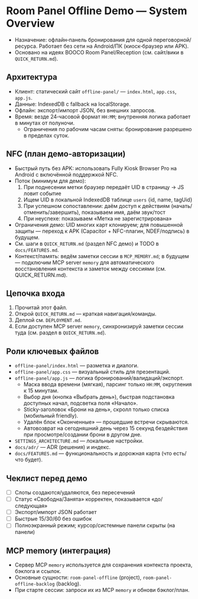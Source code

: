 # Room Panel Offline Demo — System Overview

- Назначение: офлайн‑панель бронирования для одной переговорной/ресурса. Работает без сети на Android/ПК (киоск‑браузер или APK).
- Основано на идеях BOOCO Room Panel/Reception (см. сайт/вики в `QUICK_RETURN.md`).

## Архитектура
- Клиент: статический сайт `offline-panel/` — `index.html`, `app.css`, `app.js`.
- Данные: IndexedDB с fallback на localStorage.
- Офлайн: экспорт/импорт JSON, без внешних запросов.
- Время: везде 24‑часовой формат `HH:MM`; внутренняя логика работает в минутах от полуночи.
  - Ограничения по рабочим часам сняты: бронирование разрешено в пределах суток.

## NFC (план демо-авторизации)
- Быстрый путь без APK: использовать Fully Kiosk Browser Pro на Android с включённой поддержкой NFC.
- Поток (минимум для демо):
  1) При поднесении метки браузер передаёт UID в страницу → JS ловит событие
  2) Ищем UID в локальной IndexedDB таблице `users` {id, name, tagUid}
  3) При успешном сопоставлении: даём доступ к действиям (начать/отменить/завершить), показываем имя, даём звук/тост
  4) При неуспехе: показываем «Метка не зарегистрирована»
- Ограничения демо: UID многих карт клонируем; для повышенной защиты — переход к APK (Capacitor + NFC-плагин, NDEF/подпись) в будущем.
- См. шаги в `QUICK_RETURN.md` (раздел NFC демо) и TODO в `docs/FEATURES.md`.
 - Контекст/память: ведём заметки сессии в `MCP_MEMORY.md`; в будущем — подключим MCP server `memory` для автоматического восстановления контекста и заметок между сессиями (см. QUICK_RETURN.md).

## Цепочка входа
1. Прочитай этот файл.
2. Открой `QUICK_RETURN.md` — краткая навигация/команды.
3. Деплой см. `DEPLOYMENT.md`.
4. Если доступен MCP server `memory`, синхронизируй заметки сессии туда (см. раздел в `QUICK_RETURN.md`).

## Роли ключевых файлов
- `offline-panel/index.html` — разметка и диалоги.
- `offline-panel/app.css` — визуальный стиль для презентаций.
- `offline-panel/app.js` — логика бронирований/валидаций/экспорт.
   - Маска ввода времени (мягкая), парсинг только `HH:MM`, округления к 15 минутам.
   - Выбор дня (кнопка «Выбрать день»), быстрая подстановка доступных начал, подсветка поля «Начало».
   - Sticky‑заголовок «Брони на день», скролл только списка (мобильный friendly).
   - Удалён блок «Оконченные» — прошедшие встречи скрываются.
   - Автовозврат на сегодняшний день через 15 секунд бездействия при просмотре/создании брони в другом дне.
- `SETTINGS_ARCHITECTURE.md` — локальные настройки.
- `docs/adr/` — ADR (решения) и индекс.
 - `docs/FEATURES.md` — функциональность и дорожная карта (что есть/что будет).

## Чеклист перед демо
- [ ] Слоты создаются/удаляются, без пересечений
- [ ] Статус «Свободна/Занята» корректен, показывается «до/следующая»
- [ ] Экспорт/импорт JSON работает
- [ ] Быстрые 15/30/60 без ошибок
- [ ] Полноэкранный режим; курсор/системные панели скрыты (на панели)

## MCP memory (интеграция)
- Сервер MCP `memory` используется для сохранения контекста проекта, бэклога и ссылок.
- Основные сущности: `room-panel-offline` (project), `room-panel-offline-backlog` (backlog).
- При старте сессии: запроси их из MCP `memory` и обнови бэклог/план.
